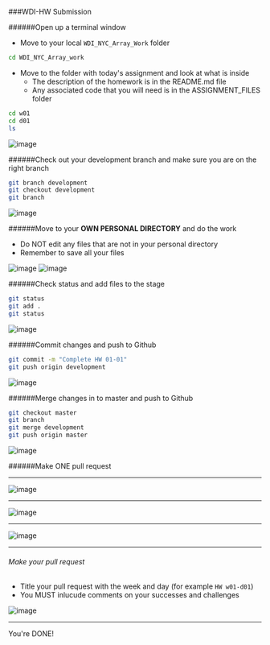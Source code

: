###WDI-HW Submission

######Open up a terminal window

- Move to your local `WDI_NYC_Array_Work` folder

```bash
cd WDI_NYC_Array_work
```

- Move to the folder with today's assignment and look at what is inside
	- The description of the homework is in the README.md file
	- Any associated code that you will need is in the ASSIGNMENT_FILES folder

```bash
cd w01
cd d01
ls
```
![image](./screenshots/todays_folder.png)

######Check out your development branch and make sure you are on the right branch

```bash
git branch development
git checkout development
git branch
```

![image](./screenshots/checkout.png)


######Move to your __OWN PERSONAL DIRECTORY__ and do the work
- Do NOT edit any files that are not in your personal directory
- Remember to save all your files

![image](./screenshots/own_directory.png)
![image](./screenshots/do_work.png)



######Check status and add files to the stage

```bash
git status
git add .
git status
```

![image](./screenshots/git_add.png)


######Commit changes and push to Github

```bash
git commit -m "Complete HW 01-01"
git push origin development
```

![image](./screenshots/git_commit_push.png)


######Merge changes in to master and push to Github

```bash
git checkout master
git branch
git merge development
git push origin master
```

![image](./screenshots/merge_master.png)



######Make ONE pull request

---

![image](./screenshots/pull_request_01.png)

---

![image](./screenshots/pull_request_02.png)

---

![image](./screenshots/pull_request_03.png)

---
###### Make your pull request
- Title your pull request with the week and day (for example `HW w01-d01`)
- You MUST inlucude comments on your successes and challenges

![image](./screenshots/pull_request_04.png)

---

You're DONE!

